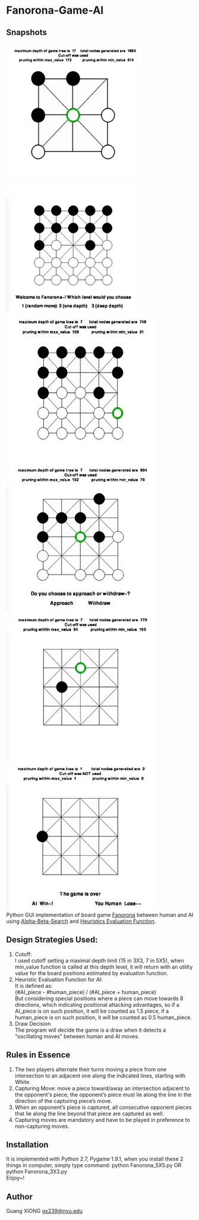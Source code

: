 # Fanorona-Game-AI

## Snapshots
<img src="./snapshots/33.png" width="360px" height="360px" /><img src="./snapshots/1.png" width="360px" height="360px" />
<br><img src="./snapshots/1-5.png" width="400px" height="400px" />
<img src="./snapshots/2.png" width="400px" height="400px" />
<br><img src="./snapshots/3.png" width="400px" height="400px" />
<img src="./snapshots/4.png" width="400px" height="400px" />
<br>
Python GUI implementation of board game [Fanorona](http://en.wikipedia.org/wiki/Fanorona) between human and AI using [Alpha-Beta-Search](http://en.wikipedia.org/wiki/Alpha%E2%80%93beta_pruning) and [Heuristics Evaluation Function](http://en.wikipedia.org/wiki/Heuristic_%28computer_science%29). 
<br>
## Design Strategies Used:<br>
1. Cutoff:<br> I used cutoff setting a maximal depth limit (15 in 3X3, 7 in 5X5), when min_value function is called at this depth level, it will return with an utility value for the board positions estimated by evaluation function.<br>
2. Heuristic Evaluation Function for AI:<br> It is defined as:<br>
(#AI_piece - #human_piece) / (#AI_piece + human_piece)<br>
But considering special positions where a piece can move towards 8 directions, which indicating positional attacking advantages, so if a AI_piece is on such position, it will be counted as 1.5 piece, if a human_piece is on such position, it will be counted as 0.5 human_piece.<br>
3. Draw Decision<br> The program will decide the game is a draw when it detects a "oscillating moves" between human and AI moves.

## Rules in Essence
1. The two players alternate their turns moving a piece from one intersection to an adjacent one along the indicated lines, starting with White.<br>
2. Capturing Move: move a piece toward/away an intersection adjacent to the opponent's piece; the opponent’s piece must lie along the line in the direction of the capturing piece’s move.
3. When an opponent’s piece is captured, all consecutive opponent pieces that lie along the line beyond that piece are captured as well.
4. Capturing moves are mandatory and have to be played in preference to non-capturing moves.

## Installation
It is implemented with Python 2.7, Pygame 1.9.1, when you install these 2 things in computer, simply type command: python Fanorona_5X5.py OR python Fanorona_3X3.py <br>
Enjoy~!



## Author<br>
Guang XIONG  gx239@nyu.edu
